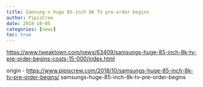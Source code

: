 ```yaml
---
title: Samsung-s huge 85-inch 8K TV pre-order begins
author: PipisCrew
date: 2018-10-05
categories: [news]
toc: true
---
```


https://www.tweaktown.com/news/63409/samsungs-huge-85-inch-8k-tv-pre-order-begins-costs-15-000/index.html

origin - https://www.pipiscrew.com/2018/10/samsungs-huge-85-inch-8k-tv-pre-order-begins/ samsungs-huge-85-inch-8k-tv-pre-order-begins